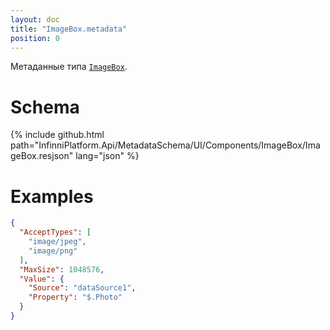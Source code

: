 ```yaml
---
layout: doc
title: "ImageBox.metadata"
position: 0
---
```


Метаданные типа [`ImageBox`](../).

# Schema

{% include github.html path="InfinniPlatform.Api/MetadataSchema/UI/Components/ImageBox/ImageBox.resjson" lang="json" %}

# Examples

```json
{
  "AcceptTypes": [
    "image/jpeg",
    "image/png"
  ],
  "MaxSize": 1048576,
  "Value": {
    "Source": "dataSource1",
    "Property": "$.Photo"
  }
}
```
